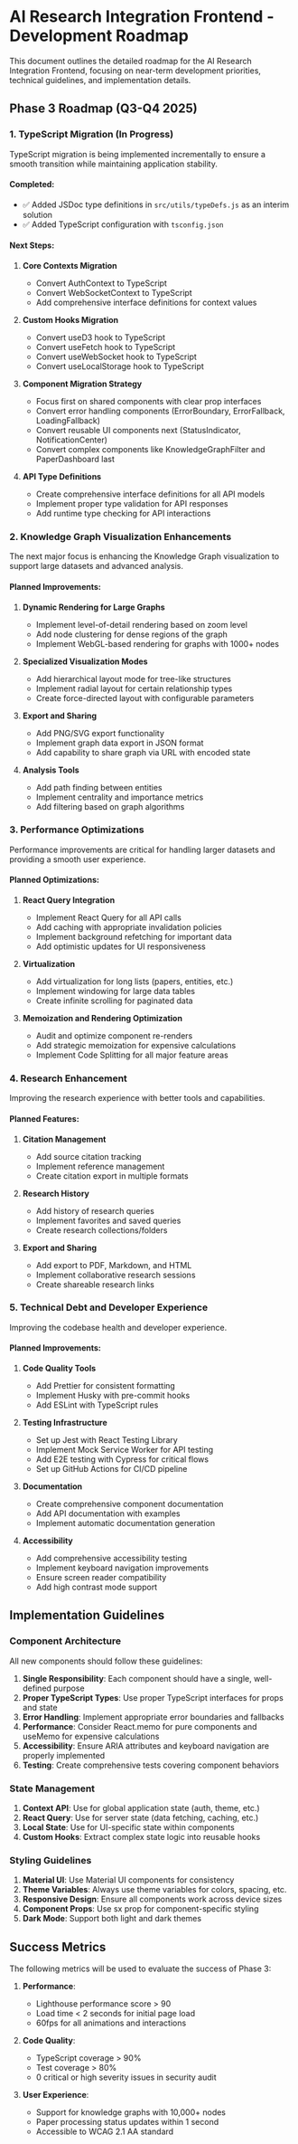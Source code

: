 # AI Research Integration Frontend - Development Roadmap

This document outlines the detailed roadmap for the AI Research Integration Frontend, focusing on near-term development priorities, technical guidelines, and implementation details.

## Phase 3 Roadmap (Q3-Q4 2025)

### 1. TypeScript Migration (In Progress)

TypeScript migration is being implemented incrementally to ensure a smooth transition while maintaining application stability.

#### Completed:
- ✅ Added JSDoc type definitions in `src/utils/typeDefs.js` as an interim solution
- ✅ Added TypeScript configuration with `tsconfig.json`

#### Next Steps:
1. **Core Contexts Migration**
   - Convert AuthContext to TypeScript
   - Convert WebSocketContext to TypeScript
   - Add comprehensive interface definitions for context values

2. **Custom Hooks Migration**
   - Convert useD3 hook to TypeScript
   - Convert useFetch hook to TypeScript
   - Convert useWebSocket hook to TypeScript
   - Convert useLocalStorage hook to TypeScript

3. **Component Migration Strategy**
   - Focus first on shared components with clear prop interfaces
   - Convert error handling components (ErrorBoundary, ErrorFallback, LoadingFallback)
   - Convert reusable UI components next (StatusIndicator, NotificationCenter)
   - Convert complex components like KnowledgeGraphFilter and PaperDashboard last

4. **API Type Definitions**
   - Create comprehensive interface definitions for all API models
   - Implement proper type validation for API responses
   - Add runtime type checking for API interactions

### 2. Knowledge Graph Visualization Enhancements

The next major focus is enhancing the Knowledge Graph visualization to support large datasets and advanced analysis.

#### Planned Improvements:
1. **Dynamic Rendering for Large Graphs**
   - Implement level-of-detail rendering based on zoom level
   - Add node clustering for dense regions of the graph
   - Implement WebGL-based rendering for graphs with 1000+ nodes

2. **Specialized Visualization Modes**
   - Add hierarchical layout mode for tree-like structures
   - Implement radial layout for certain relationship types
   - Create force-directed layout with configurable parameters

3. **Export and Sharing**
   - Add PNG/SVG export functionality
   - Implement graph data export in JSON format
   - Add capability to share graph via URL with encoded state

4. **Analysis Tools**
   - Add path finding between entities
   - Implement centrality and importance metrics
   - Add filtering based on graph algorithms

### 3. Performance Optimizations

Performance improvements are critical for handling larger datasets and providing a smooth user experience.

#### Planned Optimizations:
1. **React Query Integration**
   - Implement React Query for all API calls
   - Add caching with appropriate invalidation policies
   - Implement background refetching for important data
   - Add optimistic updates for UI responsiveness

2. **Virtualization**
   - Add virtualization for long lists (papers, entities, etc.)
   - Implement windowing for large data tables
   - Create infinite scrolling for paginated data

3. **Memoization and Rendering Optimization**
   - Audit and optimize component re-renders
   - Add strategic memoization for expensive calculations
   - Implement Code Splitting for all major feature areas

### 4. Research Enhancement

Improving the research experience with better tools and capabilities.

#### Planned Features:
1. **Citation Management**
   - Add source citation tracking 
   - Implement reference management
   - Create citation export in multiple formats

2. **Research History**
   - Add history of research queries
   - Implement favorites and saved queries
   - Create research collections/folders

3. **Export and Sharing**
   - Add export to PDF, Markdown, and HTML
   - Implement collaborative research sessions
   - Create shareable research links

### 5. Technical Debt and Developer Experience

Improving the codebase health and developer experience.

#### Planned Improvements:
1. **Code Quality Tools**
   - Add Prettier for consistent formatting
   - Implement Husky with pre-commit hooks
   - Add ESLint with TypeScript rules

2. **Testing Infrastructure**
   - Set up Jest with React Testing Library
   - Implement Mock Service Worker for API testing
   - Add E2E testing with Cypress for critical flows
   - Set up GitHub Actions for CI/CD pipeline

3. **Documentation**
   - Create comprehensive component documentation
   - Add API documentation with examples
   - Implement automatic documentation generation

4. **Accessibility**
   - Add comprehensive accessibility testing
   - Implement keyboard navigation improvements
   - Ensure screen reader compatibility
   - Add high contrast mode support

## Implementation Guidelines

### Component Architecture

All new components should follow these guidelines:

1. **Single Responsibility**: Each component should have a single, well-defined purpose
2. **Proper TypeScript Types**: Use proper TypeScript interfaces for props and state
3. **Error Handling**: Implement appropriate error boundaries and fallbacks
4. **Performance**: Consider React.memo for pure components and useMemo for expensive calculations
5. **Accessibility**: Ensure ARIA attributes and keyboard navigation are properly implemented
6. **Testing**: Create comprehensive tests covering component behaviors

### State Management

1. **Context API**: Use for global application state (auth, theme, etc.)
2. **React Query**: Use for server state (data fetching, caching, etc.)
3. **Local State**: Use for UI-specific state within components
4. **Custom Hooks**: Extract complex state logic into reusable hooks

### Styling Guidelines

1. **Material UI**: Use Material UI components for consistency
2. **Theme Variables**: Always use theme variables for colors, spacing, etc.
3. **Responsive Design**: Ensure all components work across device sizes
4. **Component Props**: Use sx prop for component-specific styling
5. **Dark Mode**: Support both light and dark themes

## Success Metrics

The following metrics will be used to evaluate the success of Phase 3:

1. **Performance**:
   - Lighthouse performance score > 90
   - Load time < 2 seconds for initial page load
   - 60fps for all animations and interactions

2. **Code Quality**:
   - TypeScript coverage > 90%
   - Test coverage > 80%
   - 0 critical or high severity issues in security audit

3. **User Experience**:
   - Support for knowledge graphs with 10,000+ nodes
   - Paper processing status updates within 1 second
   - Accessible to WCAG 2.1 AA standard